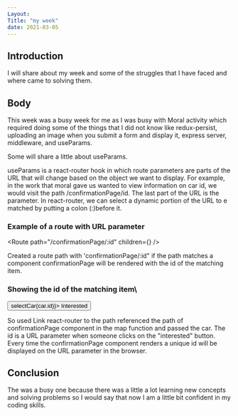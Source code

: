 ```yaml
---
Layout:
Title: "my week"
date: 2021-03-05
---
```


## Introduction

I will share about my week and some of the struggles that I have faced and where came to solving them.

## Body

This week was a busy week for me as I was busy with Moral activity which required doing some of the things that I did not know like redux-persist, uploading an image when you submit a form and display it, express server, middleware, and useParams.

Some will share a little about useParams.

useParams is a react-router hook in which route parameters are parts of the URL that will change based on the object we want to display. For example, in the work that moral gave us wanted to view information on car id, we would visit the path /confirmationPage/id. The last part of the URL is the parameter. In react-router, we can select a dynamic portion of the URL to e matched by putting a colon (:)before it.

### Example of a route with URL parameter

<Route path="/confirmationPage/:id" children={<ConfirmationPage />} />

Created a route path with 'confirmationPage/:id" if the path matches a component confirmationPage will be rendered with the id of the matching item.

### Showing the id of the matching item\

 <Link to={`/confirmationPage/${car.id}`}>
    <Button onClick={() => selectCar(car.id)}>
        Interested
    </Button>
</Link>

So used Link react-router to the path referenced the path of confirmationPage component in the map function and passed the car. The id is a URL parameter when someone clicks on the "interested" button. Every time the confirmationPage component renders a unique id will be displayed on the URL parameter in the browser.

## Conclusion

The was a busy one because there was a little a lot learning new concepts and solving problems so I would say that now I am a little bit confident in my coding skills.
